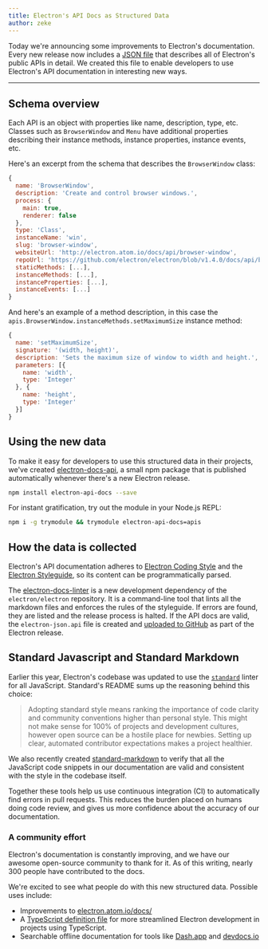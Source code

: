 ```yaml
---
title: Electron's API Docs as Structured Data
author: zeke
---
```


Today we're announcing some improvements to Electron's documentation. Every new release now includes a [JSON file](https://github.com/electron/electron/releases/download/v1.4.1/electron-api.json) that describes all of Electron's public APIs in detail. We created this file to enable developers to use Electron's API documentation in interesting new ways.

* * *

## Schema overview

Each API is an object with properties like name, description, type, etc. Classes such as `BrowserWindow` and `Menu` have additional properties describing their instance methods, instance properties, instance events, etc.

Here's an excerpt from the schema that describes the `BrowserWindow` class:

```js
{
  name: 'BrowserWindow',
  description: 'Create and control browser windows.',
  process: {
    main: true,
    renderer: false
  },
  type: 'Class',
  instanceName: 'win',
  slug: 'browser-window',
  websiteUrl: 'http://electron.atom.io/docs/api/browser-window',
  repoUrl: 'https://github.com/electron/electron/blob/v1.4.0/docs/api/browser-window.md',
  staticMethods: [...],
  instanceMethods: [...],
  instanceProperties: [...],
  instanceEvents: [...]
}
```

And here's an example of a method description, in this case the `apis.BrowserWindow.instanceMethods.setMaximumSize` instance method:

```js
{
  name: 'setMaximumSize',
  signature: '(width, height)',
  description: 'Sets the maximum size of window to width and height.',
  parameters: [{
    name: 'width',
    type: 'Integer'
  }, {
    name: 'height',
    type: 'Integer'
  }]
}
```

## Using the new data

To make it easy for developers to use this structured data in their projects, we've created [electron-docs-api](https://www.npmjs.com/package/electron-api-docs), a small npm package that is published automatically whenever there's a new Electron release.

```sh
npm install electron-api-docs --save
```

For instant gratification, try out the module in your Node.js REPL:

```sh
npm i -g trymodule && trymodule electron-api-docs=apis
```

## How the data is collected

Electron's API documentation adheres to [Electron Coding Style](https://github.com/electron/electron/blob/master/docs/development/coding-style.md) and the [Electron Styleguide](https://github.com/electron/electron/blob/master/docs/styleguide.md#readme), so its content can be programmatically parsed.

The [electron-docs-linter](https://github.com/electron/electron-docs-linter) is a new development dependency of the `electron/electron` repository. It is a command-line tool that lints all the markdown files and enforces the rules of the styleguide. If errors are found, they are listed and the release process is halted. If the API docs are valid, the `electron-json.api` file is created and [uploaded to GitHub](https://github.com/electron/electron/releases/tag/v1.4.1) as part of the Electron release.

## Standard Javascript and Standard Markdown

Earlier this year, Electron's codebase was updated to use the [`standard`](http://standardjs.com/) linter for all JavaScript. Standard's README sums up the reasoning behind this choice:

> Adopting standard style means ranking the importance of code clarity and community conventions higher than personal style. This might not make sense for 100% of projects and development cultures, however open source can be a hostile place for newbies. Setting up clear, automated contributor expectations makes a project healthier.

We also recently created [standard-markdown](https://github.com/zeke/standard-markdown) to verify that all the JavaScript code snippets in our documentation are valid and consistent with the style in the codebase itself.

Together these tools help us use continuous integration (CI) to automatically find errors in pull requests. This reduces the burden placed on humans doing code review, and gives us more confidence about the accuracy of our documentation.

### A community effort

Electron's documentation is constantly improving, and we have our awesome open-source community to thank for it. As of this writing, nearly 300 people have contributed to the docs.

We're excited to see what people do with this new structured data. Possible uses include:

- Improvements to [electron.atom.io/docs/](http://electron.atom.io/docs/)
- A [TypeScript definition file](https://github.com/electron/electron-docs-linter/blob/master/README.md#typescript-definitions) for more streamlined Electron development in projects using TypeScript.
- Searchable offline documentation for tools like [Dash.app](https://kapeli.com/dash) and [devdocs.io](http://devdocs.io/)